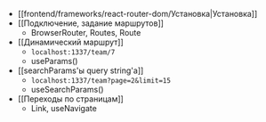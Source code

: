 - [[frontend/frameworks/react-router-dom/Установка|Установка]]
- [[Подключение, задание маршрутов]]
	- BrowserRouter, Routes, Route
- [[Динамический маршрут]]
	- `localhost:1337/team/7`
	- useParams()
- [[searchParams'ы query string'а]]
	- `localhost:1337/team?page=2&limit=15`
	- useSearchParams()
- [[Переходы по страницам]]
	- Link, useNavigate